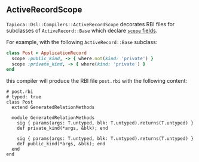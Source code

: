 ## ActiveRecordScope

`Tapioca::Dsl::Compilers::ActiveRecordScope` decorates RBI files for
subclasses of `ActiveRecord::Base` which declare
[`scope` fields](https://api.rubyonrails.org/classes/ActiveRecord/Scoping/Named/ClassMethods.html#method-i-scope).

For example, with the following `ActiveRecord::Base` subclass:

~~~rb
class Post < ApplicationRecord
  scope :public_kind, -> { where.not(kind: 'private') }
  scope :private_kind, -> { where(kind: 'private') }
end
~~~

this compiler will produce the RBI file `post.rbi` with the following content:

~~~rbi
# post.rbi
# typed: true
class Post
  extend GeneratedRelationMethods

  module GeneratedRelationMethods
    sig { params(args: T.untyped, blk: T.untyped).returns(T.untyped) }
    def private_kind(*args, &blk); end

    sig { params(args: T.untyped, blk: T.untyped).returns(T.untyped) }
    def public_kind(*args, &blk); end
  end
end
~~~
